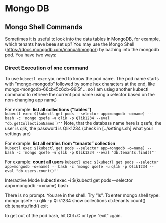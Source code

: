  # Mongo DB
 
## Mongo Shell Commands
Sometimes it is useful to look into the data tables in MongoDB, for example, which tenants have been set up? You may use the Mongo 
Shell (https://docs.mongodb.com/manual/mongo/) by bashing into the mongodb pod. You have two ways:

### Direct Execution of one command

To use `kubectl exec` you need to know the pod name. The pod name starts with "mongo-mongodb" followed by some hex characters at 
the end, like mongo-mongodb-66cb45c6cb-99l5f ... so I am using another kubectl command to retrieve the current pod name using a 
selector based on the non-changing app name)

For example: **list all collections (“tables”)** <br/>
`kubectl exec $(kubectl get pods --selector app=mongodb -o=name) -- bash -c 'mongo qsefe -u qlik -p Qlik1234 --eval "db.getCollectionNames()"'`
Note, that the database name here is qsefe, the user is qlik, the password is Qlik1234 (check in [../settings.sh] what your settings are)

For example: **list all entries from “tenants” collection** <br/>
`kubectl exec $(kubectl get pods --selector app=mongodb -o=name) -- bash -c 'mongo qsefe -u qlik -p Qlik1234 --eval "db.tenants.find()"'`

For example: **count all users**
`kubectl exec $(kubectl get pods --selector app=mongodb -o=name) -- bash -c 'mongo qsefe -u qlik -p Qlik1234 --eval "db.users.count()"'`

Interactive Mode
kubectl exec -i $(kubectl get pods --selector app=mongodb -o=name) bash

There is no prompt. You are in the shell. Try “ls”. To enter mongo shell type:
mongo qsefe -u qlik -p Qlik1234
show collections
db.tenants.count()
db.tenants.find()
exit

to get out of the pod bash, hit Ctrl+C or type “exit” again.
